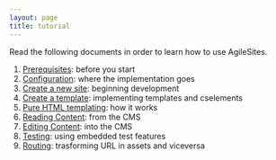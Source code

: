 ```yaml
---
layout: page
title: tutorial
---
```

Read the following documents in order to learn how to use AgileSites.

1. [Prerequisites](tutorial/Prerequisites.html): before you start
1. [Configuration](tutorial/Configuration.html): where the implementation goes
1. [Create a new site](tutorial/NewSite.html): beginning development
1. [Create a template](tutorial/NewTemplate.html): implementing templates and cselements
1. [Pure HTML templating](tutorial/Picker.html): how it works
1. [Reading Content](tutorial/ReadContent.html): from the CMS
1. [Editing Content](tutorial/EditContent.html): into the CMS
1. [Testing](tutorial/Testing.html): using embedded test features
1. [Routing](tutorial/Routing.html): trasforming URL in assets and viceversa 
